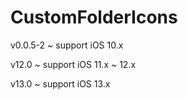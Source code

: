 # CustomFolderIcons

v0.0.5-2 ~ support iOS 10.x

v12.0 ~ support iOS 11.x ~ 12.x

v13.0 ~ support iOS 13.x
